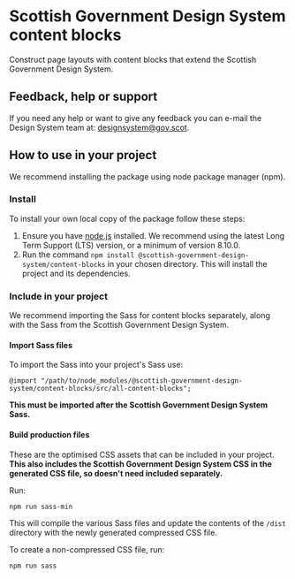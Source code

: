 # Scottish Government Design System content blocks
Construct page layouts with content blocks that extend the Scottish Government Design System.

## Feedback, help or support

If you need any help or want to give any feedback you can e-mail the Design System team at: [designsystem@gov.scot](mailto:designsystem@gov.scot).

## How to use in your project

We recommend installing the package using node package manager (npm).

### Install

To install your own local copy of the package follow these steps:

1. Ensure you have [node.js](https://nodejs.org/en/) installed. We recommend using the latest Long Term Support (LTS) version, or a minimum of version 8.10.0.
2. Run the command `npm install @scottish-government-design-system/content-blocks` in your chosen directory. This will install the project and its dependencies.

### Include in your project

We recommend importing the Sass for content blocks separately, along with the Sass from the Scottish Government Design System.

#### Import Sass files

To import the Sass into your project's Sass use:

```
@import "/path/to/node_modules/@scottish-government-design-system/content-blocks/src/all-content-blocks";
```
**This must be imported after the Scottish Government Design System Sass.**

#### Build production files

These are the optimised CSS assets that can be included in your project.
**This also includes the Scottish Government Design System CSS in the generated CSS file, so doesn't need included separately.**

Run:

```
npm run sass-min
```

This will compile the various Sass files and update the contents of the `/dist` directory with the newly generated compressed CSS file.

To create a non-compressed CSS file, run:

```
npm run sass
```